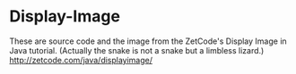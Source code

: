# Display-Image
These are source code and the image from the ZetCode's Display Image in Java tutorial.
(Actually the snake is not a snake but a limbless lizard.)
http://zetcode.com/java/displayimage/
